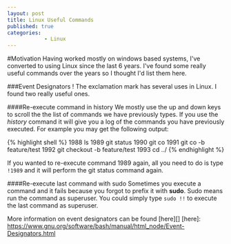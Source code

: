 ```yaml
---
layout: post
title: Linux Useful Commands
published: true
categories: 
            - Linux
---
```


#Motivation
Having worked mostly on windows based systems, I've converted to using Linux since the last 6 years. I've found some really useful commands
over the years so I thought I'd list them here.

###Event Designators !
The exclamation mark has several uses in Linux. I found two really useful ones.

####Re-execute command in history
We mostly use the up and down keys to scroll the the list of commands we have previously types.
If you use the *history* command it will give you a log of the commands you have previously executed. For example you may get the
following output:



{% highlight shell %}
 1988  ls
 1989  git status
 1990  git co
 1991  git co -b feature/test
 1992  git checkout -b feature/test
 1993  cd ../
{% endhighlight %}

If you wanted to re-execute command 1989 again, all you need to do is type `!1989` and it will perform the git status command again.

####Re-execute last command with sudo
Sometimes you execute a command and it fails because you forgot to prefix it with **sudo**. Sudo means run the command as superuser.
You could simply type `sudo !!` to execute the last command as superuser.


More information on event designators can be found [here][] 
[here]: https://www.gnu.org/software/bash/manual/html_node/Event-Designators.html

